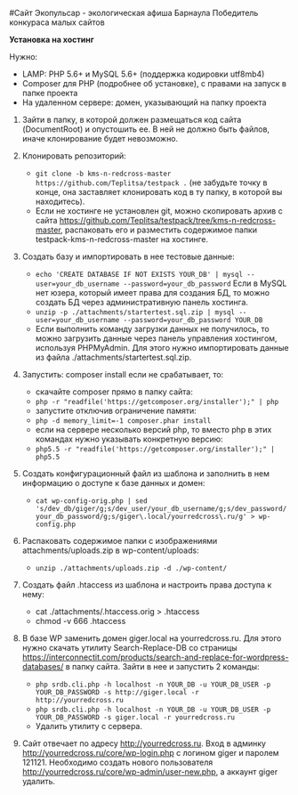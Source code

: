 #Сайт Экопульсар - экологическая афиша Барнаула
Победитель конкураса малых сайтов

**Установка на хостинг**

Нужно:
- LAMP: PHP 5.6+ и MySQL 5.6+ (поддержка кодировки utf8mb4)
- Composer для PHP (подробнее об установке), с правами на запуск в папке проекта
- На удаленном сервере: домен, указывающий на папку проекта

1. Зайти в папку, в которой должен размещаться код сайта (DocumentRoot) и опустошить ее. В ней не должно быть файлов, иначе клонирование будет невозможно.

2. Клонировать репозиторий:
	- `git clone -b kms-n-redcross-master https://github.com/Teplitsa/testpack .` (не забудьте точку в конце, она заставляет клонировать код в ту папку, в которой вы находитесь).
	- Если не хостинге не установлен git, можно скопировать архив с сайта https://github.com/Teplitsa/testpack/tree/kms-n-redcross-master, распаковать его и разместить содержимое папки testpack-kms-n-redcross-master на хостинге.
	
3. Создать базу и импортировать в нее тестовые данные:
	- `echo 'CREATE DATABASE IF NOT EXISTS YOUR_DB' | mysql --user=your_db_username --password=your_db_password` Если в MySQL нет юзера, который имеет права для создания БД, то можно создать БД через административную панель хостинга.
	- `unzip -p ./attachments/startertest.sql.zip | mysql --user=your_db_username --password=your_db_password YOUR_DB`
	- Если выполнить команду загрузки данных не получилось, то можно загрузить данные через панель управления хостингом, используя PHPMyAdmin. Для этого нужно импортировать данные из файла ./attachments/startertest.sql.zip.
	
4. Запустить: composer install если не срабатывает, то:
	- скачайте composer прямо в папку сайта:
	- `php -r "readfile('https://getcomposer.org/installer');" | php`
	- запустите отключив ограничение памяти:
	- `php -d memory_limit=-1 composer.phar install`
	- если на сервере несколько версий php, то вместо php в этих командах нужно указывать конкретную версию:
	- `php5.5 -r "readfile('https://getcomposer.org/installer');" | php5.5`
	
5. Создать конфигурационный файл из шаблона и заполнить в нем информацию о доступе к базе данных и домен:
	- `cat wp-config-orig.php | sed 's/dev_db/giger/g;s/dev_user/your_db_username/g;s/dev_password/your_db_password/g;s/giger\.local/yourredcross\.ru/g' > wp-config.php`
	
6. Распаковать содержимое папки с изображениями attachments/uploads.zip в wp-content/uploads:
	- `unzip ./attachments/uploads.zip -d ./wp-content/`
	
7. Создать файл .htaccess из шаблона и настроить права доступа к нему:
	- cat ./attachments/.htaccess.orig > .htaccess
	- chmod -v 666 .htaccess
	
8. В базе WP заменить домен giger.local на yourredcross.ru. Для этого нужно скачать утилиту Search-Replace-DB со страницы https://interconnectit.com/products/search-and-replace-for-wordpress-databases/ в папку сайта. Зайти в нее и запустить 2 команды:
	- `php srdb.cli.php -h localhost -n YOUR_DB -u YOUR_DB_USER -p YOUR_DB_PASSWORD -s http://giger.local -r http://yourredcross.ru`
	- `php srdb.cli.php -h localhost -n YOUR_DB -u YOUR_DB_USER -p YOUR_DB_PASSWORD -s giger.local -r yourredcross.ru`
	- Удалить утилиту с сервера.
	
9. Сайт отвечает по адресу http://yourredcross.ru. Вход в админку http://yourredcross.ru/core/wp-login.php с логином giger и паролем 121121. Необходимо создать нового пользователя http://yourredcross.ru/core/wp-admin/user-new.php, а аккаунт giger удалить.

